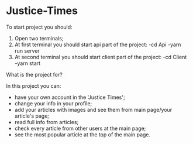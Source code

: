 # Justice-Times

To start project you should:

1) Open two terminals;
2) At first terminal you should start api part of the project:
  -cd Api
  -yarn run server
3) At second terminal you should start client part of the project:
   -cd Client
   -yarn start

What is the project for?

In this project you can:

- have your own account in the 'Justice Times';
- change your info in your profile;
- add your articles with images and see them from main page/your article's page;
- read full info from articles;
- check every article from other users at the main page;
- see the most popular article at the top of the main page.
